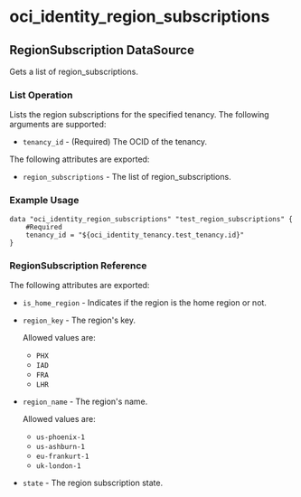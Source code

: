 
# oci_identity_region_subscriptions

## RegionSubscription DataSource

Gets a list of region_subscriptions.

### List Operation
Lists the region subscriptions for the specified tenancy.
The following arguments are supported:

* `tenancy_id` - (Required) The OCID of the tenancy.


The following attributes are exported:

* `region_subscriptions` - The list of region_subscriptions.

### Example Usage

```hcl
data "oci_identity_region_subscriptions" "test_region_subscriptions" {
	#Required
	tenancy_id = "${oci_identity_tenancy.test_tenancy.id}"
}
```
### RegionSubscription Reference

The following attributes are exported:

* `is_home_region` - Indicates if the region is the home region or not.
* `region_key` - The region's key.

	Allowed values are:
	* `PHX`
	* `IAD`
	* `FRA`
	* `LHR` 
* `region_name` - The region's name.

	Allowed values are:
	* `us-phoenix-1`
	* `us-ashburn-1`
	* `eu-frankurt-1`
	* `uk-london-1` 
* `state` - The region subscription state.
